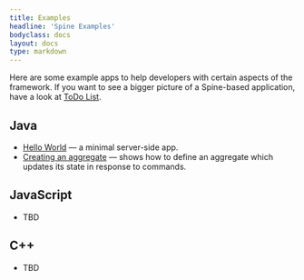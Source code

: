 ```yaml
---
title: Examples
headline: 'Spine Examples'
bodyclass: docs
layout: docs
type: markdown
---
```

<p>Here are some example apps to help developers with certain aspects of the framework.
If&nbsp;you&nbsp;want&nbsp;to see a bigger picture of a Spine-based application, have a look at
<a target="_blank" href="https://github.com/SpineEventEngine/todo-list">ToDo List</a>.</p>

## Java
<ul>
    <li><a target="_blank" href="https://github.com/SpineEventEngine/examples-java/tree/master/hello-world">Hello World</a> — a minimal server-side app.</li>
    <li><a target="_blank" href="https://github.com/SpineEventEngine/examples-java/tree/master/server-examples/src/main/java/io/spine/examples/aggregate">Creating an aggregate</a> — shows how to define an aggregate which updates its state in response to commands.</li>
</ul>

## JavaScript

- TBD

## C++

- TBD
